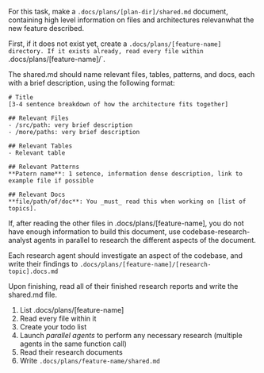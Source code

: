 For this task, make a `.docs/plans/[plan-dir]/shared.md` document, containing high level information on files and architectures relevanwhat the new feature described.

First, if it does not exist yet, create a `.docs/plans/[feature-name] directory. If it exists already, read every file within `.docs/plans/[feature-name]/`.

The shared.md should name relevant files, tables, patterns, and docs, each with a brief description, using the following format:

```
# Title
[3-4 sentence breakdown of how the architecture fits together]

## Relevant Files
- /src/path: very brief description
- /more/paths: very brief description

## Relevant Tables
- Relevant table

## Relevant Patterns
**Patern name**: 1 setence, information dense description, link to example file if possible

## Relevant Docs
**file/path/of/doc**: You _must_ read this when working on [list of topics].
```

If, after reading the other files in .docs/plans/[feature-name], you do not have enough information to build this document, use codebase-research-analyst agents in parallel to research the different aspects of the document.

Each research agent should investigate an aspect of the codebase, and write their findings to `.docs/plans/[feature-name]/[research-topic].docs.md`

Upon finishing, read all of their finished research reports and write the shared.md file.

1. List .docs/plans/[feature-name]
2. Read every file within it
3. Create your todo list
4. Launch _parallel agents_ to perform any necessary research (multiple agents in the same function call)
5. Read their research documents
6. Write `.docs/plans/feature-name/shared.md`